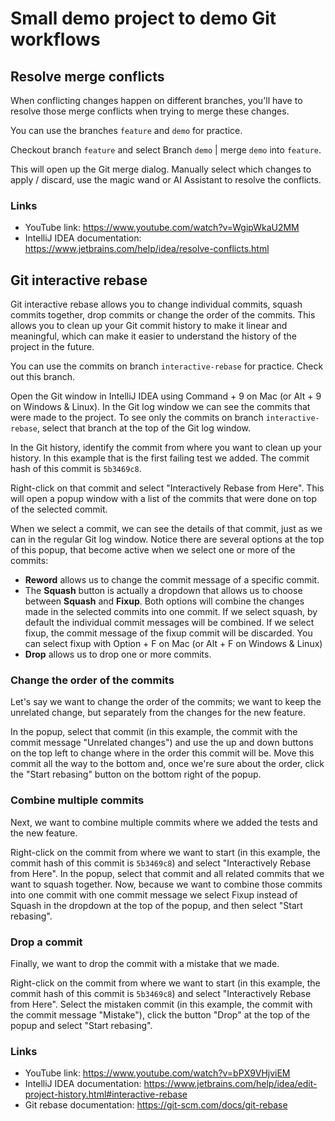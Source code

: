 # Small demo project to demo Git workflows


## Resolve merge conflicts

When conflicting changes happen on different branches, you'll have to resolve those merge conflicts when trying to merge these changes.

You can use the branches `feature` and `demo` for practice. 

Checkout branch `feature` and select Branch `demo` | merge `demo` into `feature`.

This will open up the Git merge dialog. Manually select which changes to apply / discard, use the magic wand or AI Assistant to resolve the conflicts.

### Links
* YouTube link: https://www.youtube.com/watch?v=WgipWkaU2MM
* IntelliJ IDEA documentation: https://www.jetbrains.com/help/idea/resolve-conflicts.html


## Git interactive rebase

Git interactive rebase allows you to change individual commits, squash commits together, drop commits or change the order of the commits.
This allows you to clean up your Git commit history to make it linear and meaningful, which can make it easier to understand
the history of the project in the future.

You can use the commits on branch `interactive-rebase` for practice. Check out this branch.

Open the Git window in IntelliJ IDEA using Command + 9 on Mac (or Alt + 9 on Windows & Linux).
In the Git log window we can see the commits that were made to the project. To see only the commits on branch `interactive-rebase`, select that branch at the top of the Git log window.

In the Git history, identify the commit from where you want to clean up your history. In this example that is the first failing test we added. The commit hash of this commit is `5b3469c8`.

Right-click on that commit and select "Interactively Rebase from Here". This will open a popup window with a list of the commits that were done on top of the selected commit.

When we select a commit, we can see the details of that commit, just as we can in the regular Git log window.
Notice there are several options at the top of this popup, that become active when we select one or more of the commits:

* **Reword** allows us to change the commit message of a specific commit.
* The **Squash** button is actually a dropdown that allows us to choose between **Squash** and **Fixup**. Both options will combine the changes made in the selected commits into one commit. If we select squash, by default the individual commit messages will be combined. If we select fixup, the commit message of the fixup commit will be discarded. You can select fixup with Option + F on Mac (or Alt + F on Windows & Linux)
* **Drop** allows us to drop one or more commits.

### Change the order of the commits
Let's say we want to change the order of the commits; we want to keep the unrelated change, but separately from the changes for the new feature.

In the popup, select that commit (in this example, the commit with the commit message "Unrelated changes") and use the up and down buttons on the top left to change where in the order this commit will be.
Move this commit all the way to the bottom and, once we're sure about the order, click the "Start rebasing" button on the bottom right of the popup.

### Combine multiple commits
Next, we want to combine multiple commits where we added the tests and the new feature.

Right-click on the commit from where we want to start (in this example, the commit hash of this commit is `5b3469c8`) and select "Interactively Rebase from Here".
In the popup, select that commit and all related commits that we want to squash together.
Now, because we want to combine those commits into one commit with one commit message we select Fixup instead of Squash in the dropdown at the top of the popup, and then select "Start rebasing".

### Drop a commit
Finally, we want to drop the commit with a mistake that we made.

Right-click on the commit from where we want to start (in this example, the commit hash of this commit is `5b3469c8`) and select "Interactively Rebase from Here".
Select the mistaken commit (in this example, the commit with the commit message "Mistake"), click the button "Drop" at the top of the popup and select "Start rebasing".

### Links
* YouTube link: https://www.youtube.com/watch?v=bPX9VHjviEM
* IntelliJ IDEA documentation: https://www.jetbrains.com/help/idea/edit-project-history.html#interactive-rebase
* Git rebase documentation: https://git-scm.com/docs/git-rebase
